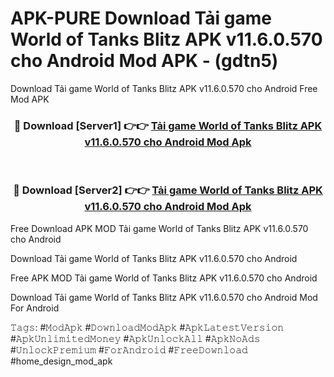 # APK-PURE Download Tải game World of Tanks Blitz APK v11.6.0.570 cho Android Mod APK - (gdtn5)
Download Tải game World of Tanks Blitz APK v11.6.0.570 cho Android Free Mod APK

<div align="center">
<h3>🔴 Download [Server1] 👉👉 <a href="https://apk-comot.site?title=Tải_game_World_of_Tanks_Blitz_APK_v11.6.0.570_cho_Android">Tải game World of Tanks Blitz APK v11.6.0.570 cho Android Mod Apk</a></h3><br>

<h3>🔴 Download [Server2] 👉👉 <a href="https://apk-comot.site?title=Tải_game_World_of_Tanks_Blitz_APK_v11.6.0.570_cho_Android">Tải game World of Tanks Blitz APK v11.6.0.570 cho Android Mod Apk</a></h3>
</div>


Free Download APK MOD Tải game World of Tanks Blitz APK v11.6.0.570 cho Android

Download Tải game World of Tanks Blitz APK v11.6.0.570 cho Android 

Free APK MOD Tải game World of Tanks Blitz APK v11.6.0.570 cho Android 

Download Tải game World of Tanks Blitz APK v11.6.0.570 cho Android Mod For Android

𝚃𝚊𝚐𝚜: #𝙼𝚘𝚍𝙰𝚙𝚔 #𝙳𝚘𝚠𝚗𝚕𝚘𝚊𝚍𝙼𝚘𝚍𝙰𝚙𝚔 #𝙰𝚙𝚔𝙻𝚊𝚝𝚎𝚜𝚝𝚅𝚎𝚛𝚜𝚒𝚘𝚗 #𝙰𝚙𝚔𝚄𝚗𝚕𝚒𝚖𝚒𝚝𝚎𝚍𝙼𝚘𝚗𝚎𝚢 #𝙰𝚙𝚔𝚄𝚗𝚕𝚘𝚌𝚔𝙰𝚕𝚕 #𝙰𝚙𝚔𝙽𝚘𝙰𝚍𝚜 #𝚄𝚗𝚕𝚘𝚌𝚔𝙿𝚛𝚎𝚖𝚒𝚞𝚖 #𝙵𝚘𝚛𝙰𝚗𝚍𝚛𝚘𝚒𝚍 #𝙵𝚛𝚎𝚎𝙳𝚘𝚠𝚗𝚕𝚘𝚊𝚍 #home_design_mod_apk